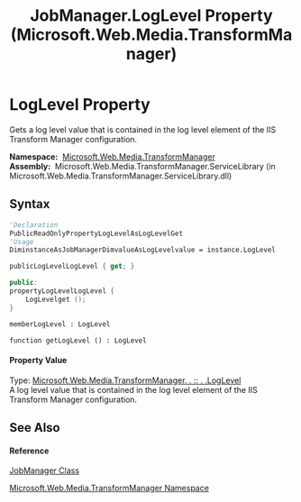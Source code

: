 ﻿---
title: JobManager.LogLevel Property  (Microsoft.Web.Media.TransformManager)
TOCTitle: LogLevel Property
ms:assetid: P:Microsoft.Web.Media.TransformManager.JobManager.LogLevel
ms:mtpsurl: https://msdn.microsoft.com/en-us/library/microsoft.web.media.transformmanager.jobmanager.loglevel(v=VS.90)
ms:contentKeyID: 35521166
ms.date: 06/14/2012
mtps_version: v=VS.90
f1_keywords:
- Microsoft.Web.Media.TransformManager.JobManager.get_LogLevel
- Microsoft.Web.Media.TransformManager.JobManager.LogLevel
dev_langs:
- CSharp
- JScript
- VB
- FSharp
- c++
api_location:
- Microsoft.Web.Media.TransformManager.ServiceLibrary.dll
api_name:
- Microsoft.Web.Media.TransformManager.JobManager.get_LogLevel
- Microsoft.Web.Media.TransformManager.JobManager.LogLevel
api_type:
- Managed
topic_type:
- apiref
- kbSyntax
product_family_name: VS
ROBOTS: INDEX,FOLLOW
---

# LogLevel Property

Gets a log level value that is contained in the log level element of the IIS Transform Manager configuration.

**Namespace:**  [Microsoft.Web.Media.TransformManager](microsoft-web-media-transformmanager-namespace.md)  
**Assembly:**  Microsoft.Web.Media.TransformManager.ServiceLibrary (in Microsoft.Web.Media.TransformManager.ServiceLibrary.dll)

## Syntax

``` vb
'Declaration
PublicReadOnlyPropertyLogLevelAsLogLevelGet
'Usage
DiminstanceAsJobManagerDimvalueAsLogLevelvalue = instance.LogLevel
```

``` csharp
publicLogLevelLogLevel { get; }
```

``` c++
public:
propertyLogLevelLogLevel {
    LogLevelget ();
}
```

``` fsharp
memberLogLevel : LogLevel
```

``` jscript
function getLogLevel () : LogLevel
```

#### Property Value

Type: [Microsoft.Web.Media.TransformManager. . :: . .LogLevel](loglevel-enumeration-microsoft-web-media-transformmanager.md)  
A log level value that is contained in the log level element of the IIS Transform Manager configuration.  

## See Also

#### Reference

[JobManager Class](jobmanager-class-microsoft-web-media-transformmanager.md)

[Microsoft.Web.Media.TransformManager Namespace](microsoft-web-media-transformmanager-namespace.md)

